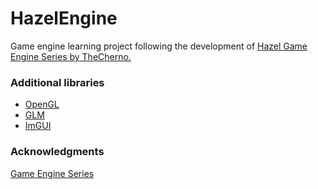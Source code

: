 # HazelEngine
Game engine learning project following the development of [Hazel Game Engine Series by TheCherno.](https://github.com/TheCherno/Hazel)

### Additional libraries
- [OpenGL](https://www.khronos.org/opengl/)
- [GLM](https://glm.g-truc.net/0.9.8/index.html) 
- [ImGUI](https://rometools.github.io/rome/)

### Acknowledgments
[Game Engine Series](https://www.youtube.com/playlist?list=PLlrATfBNZ98dC-V-N3m0Go4deliWHPFwT)